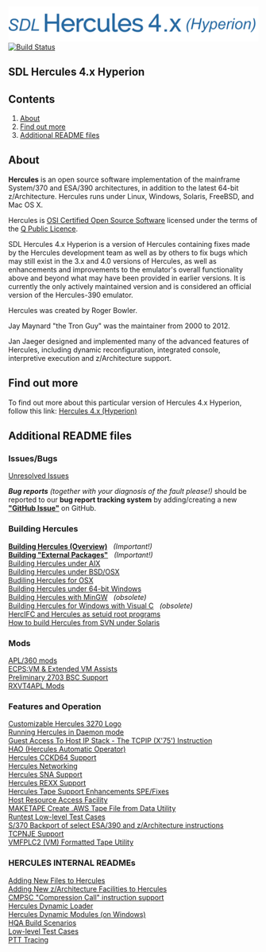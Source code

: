 ![SDL Hyperion](./readme/images/image_header_herculeshyperionSDL.png)  
[![Build Status](https://travis-ci.org/SDL-Hercules-390/hyperion.svg?branch=master)](https://travis-ci.org/SDL-Hercules-390/hyperion)

## SDL Hercules 4.x Hyperion

## Contents

1. [About](#About)
2. [Find out more](#Find-out-more)
3. [Additional README files](#Additional-README-files)

## About

**Hercules** is an open source software implementation of the mainframe System/370 and ESA/390 architectures, in addition to the latest 64-bit z/Architecture. Hercules runs under Linux, Windows, Solaris, FreeBSD, and Mac OS X.

Hercules is [OSI Certified Open Source Software](http://www.opensource.org/) licensed under the terms of the [Q Public Licence](http://sdl-hercules-390.github.io/html/herclic.html).

SDL Hercules 4.x Hyperion is a version of Hercules containing fixes made by the Hercules development team as well as by others to fix bugs which may still exist in the 3.x and 4.0 versions of Hercules, as well as enhancements and improvements to the emulator's overall functionality above and beyond what may have been provided in earlier versions. It is currently the only actively maintained version and is considered an official version of the Hercules-390 emulator.

Hercules was created by Roger Bowler.

Jay Maynard "the Tron Guy" was the maintainer from 2000 to 2012.

Jan Jaeger designed and implemented many of the advanced features of Hercules, including dynamic reconfiguration, integrated console, interpretive execution and z/Architecture support.

## Find out more

To find out more about this particular version of Hercules 4.x Hyperion, follow this link: [Hercules 4.x (Hyperion)](http://sdl-hercules-390.github.io/html/)

## Additional README files

### Issues/Bugs

[Unresolved Issues](readme/README.ISSUES.md)  

_**Bug reports** (together with your diagnosis of the fault please!)_ should be reported
to our **bug report tracking system** by adding/creating a new
[**"GitHub Issue"**](https://github.com/SDL-Hercules-390/hyperion/issues) on GitHub.

### Building Hercules

[**Building Hercules (Overview)**](http://sdl-hercules-390.github.io/html/hercinst.html#install) &nbsp; _(Important!)_  
[**Building "External Packages"**](readme/README.EXTPKG.md) &nbsp; _(Important!)_  
[Building Hercules under AIX](readme/README.AIX.md)  
[Building Hercules under BSD/OSX](readme/README.BSD.md)  
[Budiling Hercules for OSX](readme/README.OSX.md)  
[Building Hercules under 64-bit Windows](readme/README.WIN64.md)  
[Building Hercules with MinGW](readme/README.MINGW.md) &nbsp; _(obsolete)_  
[Building Hercules for Windows with Visual C](readme/README.MSVC.md) &nbsp; _(obsolete)_  
[HercIFC and Hercules as setuid root programs](readme/README.SETUID.md)  
[How to build Hercules from SVN under Solaris](readme/README.SUN.md)  

### Mods

[APL/360 mods](readme/README.APL360.md)  
[ECPS:VM & Extended VM Assists](readme/README.ECPSVM.md)  
[Preliminary 2703 BSC Support](readme/README.COMMADPT.md)  
[RXVT4APL Mods](readme/README.RXVT4APL.md)  

### Features and Operation

[Customizable Hercules 3270 Logo](readme/README.HERCLOGO.md)  
[Running Hercules in Daemon mode](readme/README.DAEMON.md)  
[Guest Access To Host IP Stack - The TCPIP (X'75') Instruction](readme/README.TCPIP.md)  
[HAO (Hercules Automatic Operator)](readme/README.HAO.md)  
[Hercules CCKD64 Support](readme/README.CCKD64.md)  
[Hercules Networking](readme/README.NETWORKING.md)  
[Hercules SNA Support](readme/README.SNA.md)  
[Hercules REXX Support](readme/README.REXX.md)  
[Hercules Tape Support Enhancements SPE/Fixes](readme/README.TAPE.md)  
[Host Resource Access Facility](readme/README.HRAF.md)  
[MAKETAPE Create .AWS Tape File from Data Utility](readme/README.MAKETAPE.md)  
[Runtest Low-level Test Cases](tests/README.md)  
[S/370 Backport of select ESA/390 and z/Architecture instructions](readme/README.S37X.md)  
[TCPNJE Support](readme/README.TCPNJE.md)  
[VMFPLC2 (VM) Formatted Tape Utility](readme/README.VMFPLC2.md)  

### HERCULES INTERNAL READMEs

[Adding New Files to Hercules](readme/README.ADDING.md)  
[Adding New z/Architecture Facilities to Hercules](readme/README.FACILITIES.md)  
[CMPSC "Compression Call" instruction support](readme/README.CMPSC.md)  
[Hercules Dynamic Loader](readme/README.HDL.md)  
[Hercules Dynamic Modules (on Windows)](readme/README.DYNMOD.md)  
[HQA Build Scenarios](readme/README.HQA.md)  
[Low-level Test Cases](tests/README.md)  
[PTT Tracing](readme/README.PTT.md)  
